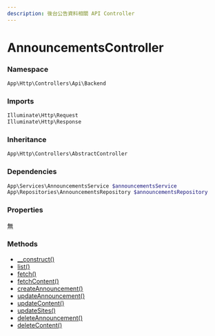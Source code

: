 ```yaml
---
description: 後台公告資料相關 API Controller
---
```


# AnnouncementsController

### Namespace

```php
App\Http\Controllers\Api\Backend
```

### Imports

```php
Illuminate\Http\Request
Illuminate\Http\Response
```

### Inheritance

```php
App\Http\Controllers\AbstractController
```

### Dependencies

```php
App\Services\AnnouncementsService $announcementsService
App\Repositories\AnnouncementsRepository $announcementsRepository
```

### Properties

無

### Methods

* [\_\_construct()](__construct.md)
* [list()](list.md)
* [fetch()](fetch.md)
* [fetchContent()](broken-reference)
* [createAnnouncement()](createannouncement.md)
* [updateAnnouncement()](updateannouncement.md)
* [updateContent()](broken-reference)
* [updateSites()](broken-reference)
* [deleteAnnouncement()](deleteannouncement.md)
* [deleteContent()](broken-reference)
